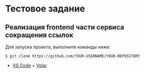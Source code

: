 # Тестовое задание

## Реализация frontend части сервиса сокращения ссылок

Для запуска проекта, выполните команды ниже:

```git
$ git clone https://github.com/YOUR-USERNAME/YOUR-REPOSITORY
```

- [VS Code](https://code.visualstudio.com/) + [Volar](https://marketplace.visualstudio.com/items?itemName=Vue.volar)
